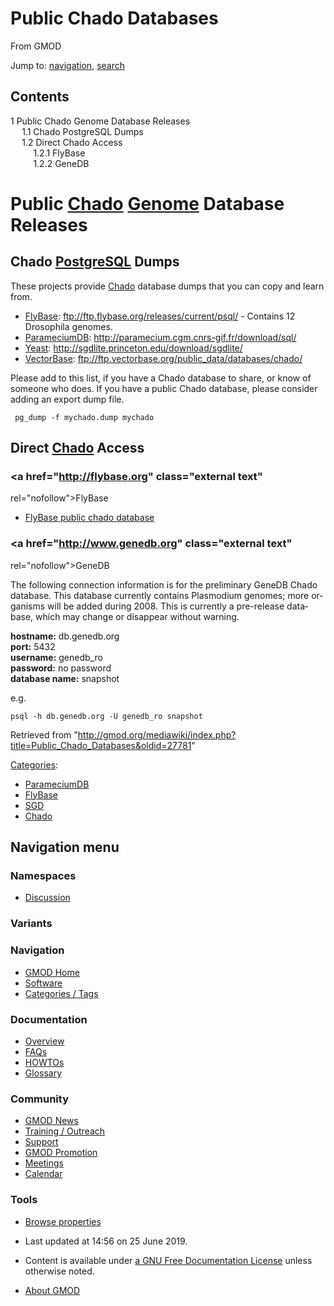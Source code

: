 <div id="mw-page-base" class="noprint">

</div>

<div id="mw-head-base" class="noprint">

</div>

<div id="content" class="mw-body" role="main">

<span id="top"></span>

<div id="mw-js-message" style="display:none;">

</div>



# <span dir="auto">Public Chado Databases</span>

<div id="bodyContent">

<div id="siteSub">

From GMOD

</div>

<div id="contentSub">

</div>

<div id="jump-to-nav" class="mw-jump">

Jump to: [navigation](#mw-navigation), [search](#p-search)

</div>

<div id="mw-content-text" class="mw-content-ltr" lang="en" dir="ltr">

<div id="toc" class="toc">

<div id="toctitle">

## Contents

</div>

- [<span class="tocnumber">1</span> <span class="toctext">Public Chado
  Genome Database
  Releases</span>](#Public_Chado_Genome_Database_Releases)
  - [<span class="tocnumber">1.1</span> <span class="toctext">Chado
    PostgreSQL Dumps</span>](#Chado_PostgreSQL_Dumps)
  - [<span class="tocnumber">1.2</span> <span class="toctext">Direct
    Chado Access</span>](#Direct_Chado_Access)
    - [<span class="tocnumber">1.2.1</span>
      <span class="toctext">FlyBase</span>](#FlyBase)
    - [<span class="tocnumber">1.2.2</span>
      <span class="toctext">GeneDB</span>](#GeneDB)

</div>

# <span id="Public_Chado_Genome_Database_Releases" class="mw-headline">Public <a href="Chado" class="mw-redirect" title="Chado">Chado</a> <a href="Genome" class="mw-redirect" title="Genome">Genome</a> Database Releases</span>

## <span id="Chado_PostgreSQL_Dumps" class="mw-headline">Chado [PostgreSQL](PostgreSQL "PostgreSQL") Dumps</span>

These projects provide
<a href="Chado" class="mw-redirect" title="Chado">Chado</a> database
dumps that you can copy and learn from.

- [FlyBase](Category:FlyBase "Category:FlyBase"):
  <a href="ftp://ftp.flybase.org/releases/current/psql/"
  class="external free"
  rel="nofollow">ftp://ftp.flybase.org/releases/current/psql/</a> -
  Contains 12 Drosophila genomes.
- [ParameciumDB](ParameciumDB "ParameciumDB"):
  <a href="http://paramecium.cgm.cnrs-gif.fr/download/sql/"
  class="external free"
  rel="nofollow">http://paramecium.cgm.cnrs-gif.fr/download/sql/</a>
- [Yeast](Category:SGD "Category:SGD"):
  <a href="http://sgdlite.princeton.edu/download/sgdlite/"
  class="external free"
  rel="nofollow">http://sgdlite.princeton.edu/download/sgdlite/</a>
- <a
  href="http://gmod.org/mediawiki/index.php?title=VectorBase&amp;action=edit&amp;redlink=1"
  class="new" title="VectorBase (page does not exist)">VectorBase</a>:
  <a href="ftp://ftp.vectorbase.org/public_data/databases/chado/"
  class="external free"
  rel="nofollow">ftp://ftp.vectorbase.org/public_data/databases/chado/</a>

Please add to this list, if you have a Chado database to share, or know
of someone who does. If you have a public Chado database, please
consider adding an export dump file.

     pg_dump -f mychado.dump mychado

## <span id="Direct_Chado_Access" class="mw-headline">Direct <a href="Chado" class="mw-redirect" title="Chado">Chado</a> Access</span>

### <span id="FlyBase" class="mw-headline"><a href="http://flybase.org" class="external text"
rel="nofollow">FlyBase</a></span>

- <a
  href="https://flybase.github.io/docs/chado/index#public-database#public-database"
  class="external text" rel="nofollow">FlyBase public chado database</a>

### <span id="GeneDB" class="mw-headline"><a href="http://www.genedb.org" class="external text"
rel="nofollow">GeneDB</a></span>

The following connection information is for the preliminary GeneDB Chado
database. This database currently contains Plasmodium genomes; more
organisms will be added during 2008. This is currently a pre-release
database, which may change or disappear without warning.

**hostname:** db.genedb.org  
**port:** 5432  
**username:** genedb_ro  
**password:** no password  
**database name:** snapshot  

e.g.

    psql -h db.genedb.org -U genedb_ro snapshot

</div>

<div class="printfooter">

Retrieved from
"<http://gmod.org/mediawiki/index.php?title=Public_Chado_Databases&oldid=27781>"

</div>

<div id="catlinks" class="catlinks">

<div id="mw-normal-catlinks" class="mw-normal-catlinks">

[Categories](Special:Categories "Special:Categories"):

- [ParameciumDB](Category:ParameciumDB "Category:ParameciumDB")
- [FlyBase](Category:FlyBase "Category:FlyBase")
- [SGD](Category:SGD "Category:SGD")
- [Chado](Category:Chado "Category:Chado")

</div>

</div>

<div class="visualClear">

</div>

</div>

</div>

<div id="mw-navigation">

## Navigation menu

<div id="mw-head">



<div id="left-navigation">

<div id="p-namespaces" class="vectorTabs" role="navigation"
aria-labelledby="p-namespaces-label">

### Namespaces


- <span id="ca-talk"><a
  href="http://gmod.org/mediawiki/index.php?title=Talk:Public_Chado_Databases&amp;action=edit&amp;redlink=1"
  accesskey="t"
  title="Discussion about the content page [t]">Discussion</a></span>

</div>

<div id="p-variants" class="vectorMenu emptyPortlet" role="navigation"
aria-labelledby="p-variants-label">

### 

### Variants[](#)

<div class="menu">

</div>

</div>

</div>





</div>

</div>

</div>

<div id="mw-panel">

<div id="p-logo" role="banner">

<a href="Main_Page"
style="background-image: url(../images/GMOD-cogs.png);"
title="Visit the main page"></a>

</div>

<div id="p-Navigation" class="portal" role="navigation"
aria-labelledby="p-Navigation-label">

### Navigation

<div class="body">

- <span id="n-GMOD-Home">[GMOD Home](Main_Page)</span>
- <span id="n-Software">[Software](GMOD_Components)</span>
- <span id="n-Categories-.2F-Tags">[Categories /
  Tags](Categories)</span>

</div>

</div>

<div id="p-Documentation" class="portal" role="navigation"
aria-labelledby="p-Documentation-label">

### Documentation

<div class="body">

- <span id="n-Overview">[Overview](Overview)</span>
- <span id="n-FAQs">[FAQs](Category:FAQ)</span>
- <span id="n-HOWTOs">[HOWTOs](Category:HOWTO)</span>
- <span id="n-Glossary">[Glossary](Glossary)</span>

</div>

</div>

<div id="p-Community" class="portal" role="navigation"
aria-labelledby="p-Community-label">

### Community

<div class="body">

- <span id="n-GMOD-News">[GMOD News](GMOD_News)</span>
- <span id="n-Training-.2F-Outreach">[Training /
  Outreach](Training_and_Outreach)</span>
- <span id="n-Support">[Support](Support)</span>
- <span id="n-GMOD-Promotion">[GMOD Promotion](GMOD_Promotion)</span>
- <span id="n-Meetings">[Meetings](Meetings)</span>
- <span id="n-Calendar">[Calendar](Calendar)</span>

</div>

</div>

<div id="p-tb" class="portal" role="navigation"
aria-labelledby="p-tb-label">

### Tools

<div class="body">


- <span id="t-smwbrowselink"><a href="Special:Browse/Public_Chado_Databases" rel="smw-browse">Browse
  properties</a></span>


</div>

</div>

</div>

</div>

<div id="footer" role="contentinfo">

- <span id="footer-info-lastmod">Last updated at 14:56 on 25 June
  2019.</span>
<!-- - <span id="footer-info-viewcount">32,469 page views.</span> -->
- <span id="footer-info-copyright">Content is available under
  <a href="http://www.gnu.org/licenses/fdl-1.3.html" class="external"
  rel="nofollow">a GNU Free Documentation License</a> unless otherwise
  noted.</span>

<!-- -->

- <span id="footer-places-about">[About
  GMOD](GMOD:About "GMOD:About")</span>

<!-- -->






</div>
